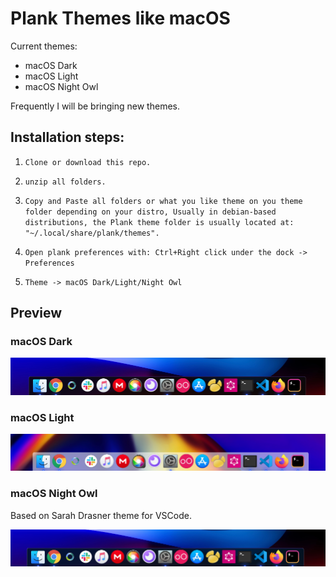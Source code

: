 # Plank Themes like macOS

Current themes:

- macOS Dark
- macOS Light
- macOS Night Owl

Frequently I will be bringing new themes.

## Installation steps:

1.  `Clone or download this repo.`

2.  `unzip all folders.`

3.  `Copy and Paste all folders or what you like theme on you theme folder depending on your distro, Usually in debian-based distributions, the Plank theme folder is usually located at: "~/.local/share/plank/themes".`

4.  `Open plank preferences with: Ctrl+Right click under the dock -> Preferences`
5.  `Theme -> macOS Dark/Light/Night Owl`

## Preview

### macOS Dark

![N|Solid](./Dark-Theme.png)

### macOS Light

![N|Solid](./Light-Theme.png)

### macOS Night Owl

Based on Sarah Drasner theme for VSCode.

![N|Solid](./Night-Owl-Theme.png)
